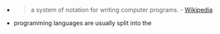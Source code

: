 - > a system of notation for writing computer programs. - [Wikipedia](https://en.wikipedia.org/wiki/Programming_language)
- programming languages are usually split into the